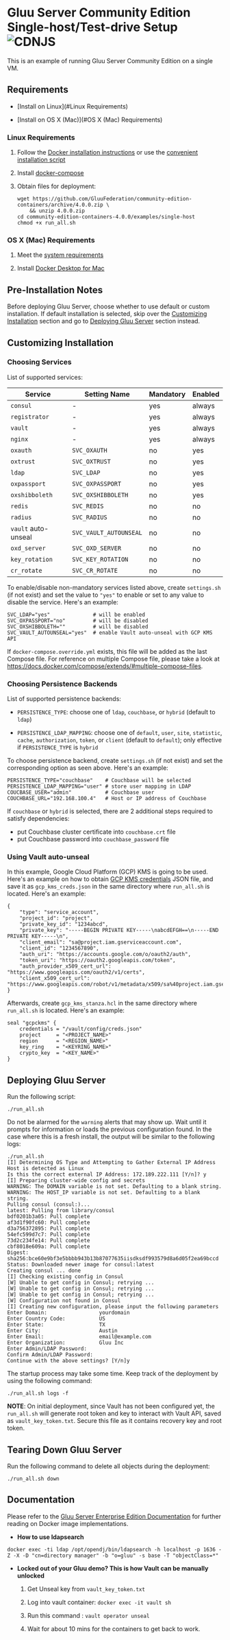 # Gluu Server Community Edition Single-host/Test-drive Setup ![CDNJS](https://img.shields.io/badge/UNDERCONSTRUCTION-red.svg?style=for-the-badge)

This is an example of running Gluu Server Community Edition on a single VM.

## Requirements

- [Install on Linux](#Linux Requirements)

- [Install on OS X (Mac)](#OS X (Mac) Requirements)

### Linux Requirements

1)  Follow the [Docker installation instructions](https://docs.docker.com/install/linux/docker-ce/ubuntu/#install-using-the-repository) or use the [convenient installation script](https://docs.docker.com/install/linux/docker-ce/ubuntu/#install-using-the-convenience-script)

1)  Install [docker-compose](https://docs.docker.com/compose/install/#install-compose)

1)  Obtain files for deployment:

    ```
    wget https://github.com/GluuFederation/community-edition-containers/archive/4.0.0.zip \
        && unzip 4.0.0.zip
    cd community-edition-containers-4.0.0/examples/single-host
    chmod +x run_all.sh
    ```
### OS X (Mac) Requirements

1)  Meet the [system requirements](https://docs.docker.com/docker-for-mac/install/)

1)  Install [Docker Desktop for Mac](https://hub.docker.com/editions/community/docker-ce-desktop-mac)



## Pre-Installation Notes

Before deploying Gluu Server, choose whether to use default or custom installation. If default installation is selected, skip over the [Customizing Installation](#customizing-installation) section and go to [Deploying Gluu Server](#deploying-gluu-server) section instead.

## Customizing Installation

### Choosing Services

List of supported services:

| Service             | Setting Name           | Mandatory | Enabled |
| ------------------- | ---------------------- | --------- | ------- |
| `consul`            | -                      | yes       | always  |
| `registrator`       | -                      | yes       | always  |
| `vault`             | -                      | yes       | always  |
| `nginx`             | -                      | yes       | always  |
| `oxauth`            | `SVC_OXAUTH`           | no        | yes     |
| `oxtrust`           | `SVC_OXTRUST`          | no        | yes     |
| `ldap`              | `SVC_LDAP`             | no        | yes     |
| `oxpassport`        | `SVC_OXPASSPORT`       | no        | yes     |
| `oxshibboleth`      | `SVC_OXSHIBBOLETH`     | no        | yes     |
| `redis`             | `SVC_REDIS`            | no        | no      |
| `radius`            | `SVC_RADIUS`           | no        | no      |
| `vault` auto-unseal | `SVC_VAULT_AUTOUNSEAL` | no        | no      |
| `oxd_server`        | `SVC_OXD_SERVER`       | no        | no      |
| `key_rotation`      | `SVC_KEY_ROTATION`     | no        | no      |
| `cr_rotate`         | `SVC_CR_ROTATE`        | no        | no      |

To enable/disable non-mandatory services listed above, create `settings.sh` (if not exist) and set the value to `"yes"` to enable or set to any value to disable the service. Here's an example:

```
SVC_LDAP="yes"              # will be enabled
SVC_OXPASSPORT="no"         # will be disabled
SVC_OXSHIBBOLETH=""         # will be disabled
SVC_VAULT_AUTOUNSEAL="yes"  # enable Vault auto-unseal with GCP KMS API
```

If `docker-compose.override.yml` exists, this file will be added as the last Compose file. For reference on multiple Compose file, please take a look at https://docs.docker.com/compose/extends/#multiple-compose-files.

### Choosing Persistence Backends

List of supported persistence backends:

- `PERSISTENCE_TYPE`: choose one of `ldap`, `couchbase`, or `hybrid` (default to `ldap`)

- `PERSISTENCE_LDAP_MAPPING`: choose one of `default`, `user`, `site`, `statistic`, `cache`, `authorization`, `token`, or `client` (default to `default`); only effective if `PERSISTENCE_TYPE` is `hybrid`

To choose persistence backend, create `settings.sh` (if not exist) and set the corresponding option as seen above. Here's an example:

```
PERSISTENCE_TYPE="couchbase"    # Couchbase will be selected
PERSISTENCE_LDAP_MAPPING="user" # store user mapping in LDAP
COUCBASE_USER="admin"           # Couchbase user
COUCHBASE_URL="192.168.100.4"   # Host or IP address of Couchbase
```

If `couchbase` or `hybrid` is selected, there are 2 additional steps required to satisfy dependencies:

- put Couchbase cluster certificate into `couchbase.crt` file
- put Couchbase password into `couchbase_password` file

### Using Vault auto-unseal

In this example, Google Cloud Platform (GCP) KMS is going to be used. Here's an example on how to obtain [GCP KMS credentials](https://shadow-soft.com/vault-auto-unseal/) JSON file, and save it as `gcp_kms_creds.json` in the same directory where `run_all.sh` is located. Here's an example:

```
{
    "type": "service_account",
    "project_id": "project",
    "private_key_id": "1234abcd",
    "private_key": "-----BEGIN PRIVATE KEY-----\nabcdEFGH==\n-----END PRIVATE KEY-----\n",
    "client_email": "sa@project.iam.gserviceaccount.com",
    "client_id": "1234567890",
    "auth_uri": "https://accounts.google.com/o/oauth2/auth",
    "token_uri": "https://oauth2.googleapis.com/token",
    "auth_provider_x509_cert_url": "https://www.googleapis.com/oauth2/v1/certs",
    "client_x509_cert_url": "https://www.googleapis.com/robot/v1/metadata/x509/sa%40project.iam.gserviceaccount.com"
}
```

Afterwards, create `gcp_kms_stanza.hcl` in the same directory where `run_all.sh` is located. Here's an example:

```
seal "gcpckms" {
    credentials = "/vault/config/creds.json"
    project     = "<PROJECT_NAME>"
    region      = "<REGION_NAME>"
    key_ring    = "<KEYRING_NAME>"
    crypto_key  = "<KEY_NAME>"
}
```

## Deploying Gluu Server

Run the following script:

```
./run_all.sh
```

Do not be alarmed for the `warning` alerts that may show up. Wait until it prompts for information or loads the previous configuration found. In the case where this is a fresh install, the output will be similar to the following logs:

```
./run_all.sh
[I] Determining OS Type and Attempting to Gather External IP Address
Host is detected as Linux
Is this the correct external IP Address: 172.189.222.111 [Y/n]? y
[I] Preparing cluster-wide config and secrets
WARNING: The DOMAIN variable is not set. Defaulting to a blank string.
WARNING: The HOST_IP variable is not set. Defaulting to a blank string.
Pulling consul (consul:)...
latest: Pulling from library/consul
bdf0201b3a05: Pull complete
af3d1f90fc60: Pull complete
d3a756372895: Pull complete
54efc599d7c7: Pull complete
73d2c234fe14: Pull complete
cbf8018e609a: Pull complete
Digest: sha256:bce60e9bf3e5bbbb943b13b87077635iisdksdf993579d8a6d05f2ea69bccd
Status: Downloaded newer image for consul:latest
Creating consul ... done
[I] Checking existing config in Consul
[W] Unable to get config in Consul; retrying ...
[W] Unable to get config in Consul; retrying ...
[W] Unable to get config in Consul; retrying ...
[W] Configuration not found in Consul
[I] Creating new configuration, please input the following parameters
Enter Domain:                 yourdomain
Enter Country Code:           US
Enter State:                  TX
Enter City:                   Austin
Enter Email:                  email@example.com
Enter Organization:           Gluu Inc
Enter Admin/LDAP Password:
Confirm Admin/LDAP Password:
Continue with the above settings? [Y/n]y
```

The startup process may take some time. Keep track of the deployment by using the following command:

```
./run_all.sh logs -f
```

**NOTE**: On initial deployment, since Vault has not been configured yet, the `run_all.sh` will generate root token and key to interact with Vault API, saved as `vault_key_token.txt`. Secure this file as it contains recovery key and root token.

## Tearing Down Gluu Server

Run the following command to delete all objects during the deployment:

```
./run_all.sh down
```

## Documentation

Please refer to the [Gluu Server Enterprise Edition Documentation](https://gluu.org/docs/de/4.0.0) for further reading on Docker image implementations.


- **How to use ldapsearch**

```
docker exec -ti ldap /opt/opendj/bin/ldapsearch -h localhost -p 1636 -Z -X -D "cn=directory manager" -b "o=gluu" -s base -T "objectClass=*"
```

- **Locked out of your Gluu demo? This is how Vault can be manually unlocked**

   1. Get Unseal key from `vault_key_token.txt`
   
   1. Log into vault container: `docker exec -it vault sh`
   
   1. Run this command : `vault operator unseal`
   
   1. Wait for about 10 mins for the containers to get back to work. 
